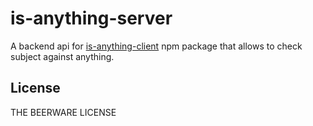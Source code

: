 # is-anything-server
A backend api for [is-anything-client](https://www.npmjs.com/package/is-anything-client) npm package that allows to check subject against anything.

## License

THE BEERWARE LICENSE

